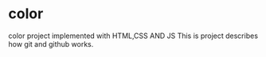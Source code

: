 # color
color project implemented with HTML,CSS AND JS
This is project describes how git and github works.
